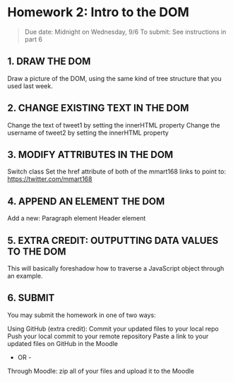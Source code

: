 # Homework 2: Intro to the DOM
> Due date:
> Midnight on Wednesday, 9/6
> To submit:
> See instructions in part 6

## 1. DRAW THE DOM
Draw a picture of the DOM, using the same kind of tree structure that you used last week.

## 2. CHANGE EXISTING TEXT IN THE DOM
Change the text of tweet1 by setting the innerHTML property
Change the username of tweet2 by setting the innerHTML property

## 3. MODIFY ATTRIBUTES IN THE DOM
Switch class
Set the href attribute of both of the mmart168 links to point to:
https://twitter.com/mmart168

## 4. APPEND AN ELEMENT THE DOM
Add a new:
Paragraph element
Header element

## 5. EXTRA CREDIT: OUTPUTTING DATA VALUES TO THE DOM
This will basically foreshadow how to traverse a JavaScript object through an example.

## 6. SUBMIT
You may submit the homework in one of two ways:

Using GitHub (extra credit):
Commit your updated files to your local repo
Push your local commit to your remote repository
Paste a link to your updated files on GitHub in the Moodle

- OR -

Through Moodle: zip all of your files and upload it to the Moodle
